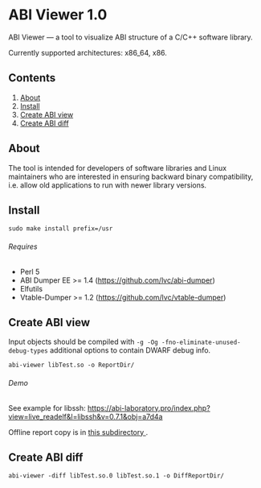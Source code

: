 ABI Viewer 1.0
==============

ABI Viewer — a tool to visualize ABI structure of a C/C++ software library.

Currently supported architectures: x86_64, x86.

Contents
--------

1. [ About           ](#about)
2. [ Install         ](#install)
3. [ Create ABI view ](#create-abi-view)
4. [ Create ABI diff ](#create-abi-diff)


About
-----

The tool is intended for developers of software libraries and Linux maintainers who are interested in ensuring backward binary compatibility, i.e. allow old applications to run with newer library versions.

Install
-------

    sudo make install prefix=/usr

###### Requires

* Perl 5
* ABI Dumper EE >= 1.4 (https://github.com/lvc/abi-dumper)
* Elfutils
* Vtable-Dumper >= 1.2 (https://github.com/lvc/vtable-dumper)

Create ABI view
---------------

Input objects should be compiled with `-g -Og -fno-eliminate-unused-debug-types` additional options to contain DWARF debug info.

    abi-viewer libTest.so -o ReportDir/

###### Demo

See example for libssh: https://abi-laboratory.pro/index.php?view=live_readelf&l=libssh&v=0.7.1&obj=a7d4a

Offline report copy is in [ this subdirectory ](/demo/libssh/0.7.1/a7d4a/).

Create ABI diff
---------------

    abi-viewer -diff libTest.so.0 libTest.so.1 -o DiffReportDir/
